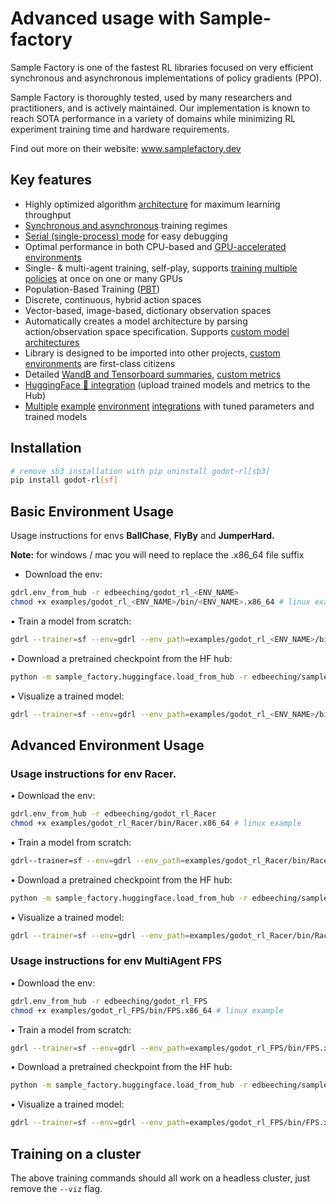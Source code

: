 # Advanced usage with Sample-factory

Sample Factory is one of the fastest RL libraries focused on very efficient synchronous and asynchronous implementations of policy gradients (PPO).

Sample Factory is thoroughly tested, used by many researchers and practitioners, and is actively maintained. Our implementation is known to reach SOTA performance in a variety of domains while minimizing RL experiment training time and hardware requirements.

Find out more on their website: www.samplefactory.dev

## Key features

- Highly optimized algorithm [architecture](https://www.samplefactory.dev/06-architecture/overview/) for maximum learning throughput
- [Synchronous and asynchronous](https://www.samplefactory.dev/07-advanced-topics/sync-async/) training regimes
- [Serial (single-process) mode](https://www.samplefactory.dev/07-advanced-topics/serial-mode/) for easy debugging
- Optimal performance in both CPU-based and [GPU-accelerated environments](https://www.samplefactory.dev/09-environment-integrations/isaacgym/)
- Single- & multi-agent training, self-play, supports [training multiple policies](https://www.samplefactory.dev/07-advanced-topics/multi-policy-training/) at once on one or many GPUs
- Population-Based Training ([PBT](https://www.samplefactory.dev/07-advanced-topics/pbt/))
- Discrete, continuous, hybrid action spaces
- Vector-based, image-based, dictionary observation spaces
- Automatically creates a model architecture by parsing action/observation space specification. Supports [custom model architectures](https://www.samplefactory.dev/03-customization/custom-models/)
- Library is designed to be imported into other projects, [custom environments](https://www.samplefactory.dev/03-customization/custom-environments/) are first-class citizens
- Detailed [WandB and Tensorboard summaries](https://www.samplefactory.dev/05-monitoring/metrics-reference/), [custom metrics](https://www.samplefactory.dev/05-monitoring/custom-metrics/)
- [HuggingFace 🤗 integration](https://www.samplefactory.dev/10-huggingface/huggingface/) (upload trained models and metrics to the Hub)
- [Multiple](https://www.samplefactory.dev/09-environment-integrations/mujoco/) [example](https://www.samplefactory.dev/09-environment-integrations/atari/) [environment](https://www.samplefactory.dev/09-environment-integrations/vizdoom/) [integrations](https://www.samplefactory.dev/09-environment-integrations/dmlab/) with tuned parameters and trained models

## Installation

```bash
# remove sb3 installation with pip uninstall godot-rl[sb3]
pip install godot-rl[sf]
```

## Basic Environment Usage

Usage instructions for envs **BallChase**, **FlyBy** and **JumperHard.**

**Note:** for windows / mac you will need to replace the .x86_64 file suffix

- Download the env:

```bash
gdrl.env_from_hub -r edbeeching/godot_rl_<ENV_NAME>
chmod +x examples/godot_rl_<ENV_NAME>/bin/<ENV_NAME>.x86_64 # linux example
```

• Train a model from scratch:

```bash
gdrl --trainer=sf --env=gdrl --env_path=examples/godot_rl_<ENV_NAME>/bin/<ENV_NAME>.x86_64 --num_workers=10 --experiment=BallChase --viz  --speedup=8 --batched_sampling=True
```

• Download a pretrained checkpoint from the HF hub:

```bash
python -m sample_factory.huggingface.load_from_hub -r edbeeching/sample_factory_<ENV_NAME>
```

• Visualize a trained model:

```bash
gdrl --trainer=sf --env=gdrl --env_path=examples/godot_rl_<ENV_NAME>/bin/<ENV_NAME>.x86_64 --num_workers=1 --experiment=<ENV_NAME> --viz --eval --batched_sampling=True --speedup=8 --push_to_hub --hf_repository=<HF_USERNAME>/sample_factory_<ENV_NAME>
```

## Advanced Environment Usage

### Usage instructions for env **Racer.**

• Download the env:

```bash
gdrl.env_from_hub -r edbeeching/godot_rl_Racer
chmod +x examples/godot_rl_Racer/bin/Racer.x86_64 # linux example
```

• Train a model from scratch:

```bash
gdrl--trainer=sf --env=gdrl --env_path=examples/godot_rl_Racer/bin/Racer.x86_64 --train_for_env_steps=10000000 --experiment=Racer --reward_scale=0.01 --worker_num_splits=2 --num_envs_per_worker=2 --num_workers=40 --speedup=8 --batched_sampling=True --batch_size=2048 --num_batches_per_epoch=2 --num_epochs=2  --learning_rate=0.0001 --exploration_loss_coef=0.0001 --lr_schedule=kl_adaptive_epoch --lr_schedule_kl_threshold=0.04 --use_rnn=True --recurrence=32
```

• Download a pretrained checkpoint from the HF hub:

```bash
python -m sample_factory.huggingface.load_from_hub -r edbeeching/sample_factory_Racer
```

• Visualize a trained model:

```bash
gdrl --trainer=sf --env=gdrl --env_path=examples/godot_rl_Racer/bin/Racer.x86_64 --num_workers=1 --experiment=Racer --viz --eval --batched_sampling=True --speedup=8 --push_to_hub --hf_repository=edbeeching/sample_factory_Racer
```

### Usage instructions for env **MultiAgent FPS**

• Download the env:

```bash
gdrl.env_from_hub -r edbeeching/godot_rl_FPS
chmod +x examples/godot_rl_FPS/bin/FPS.x86_64 # linux example
```

• Train a model from scratch:

```bash
gdrl --trainer=sf --env=gdrl --env_path=examples/godot_rl_FPS/bin/FPS.x86_64 --num_workers=10 --experiment=FPS --viz --batched_sampling=True --speedup=8 --num_workers=80 --batched_sampling=False --num_policies=4 --with_pbt=True --pbt_period_env_steps=1000000 --pbt_start_mutation=1000000 --batch_size=2048 --num_batches_per_epoch=2 --num_epochs=2 --learning_rate=0.00005 --exploration_loss_coef=0.001 --lr_schedule=kl_adaptive_epoch --lr_schedule_kl_threshold=0.08 --use_rnn=True --recurrence=32
```

• Download a pretrained checkpoint from the HF hub:

```bash
python -m sample_factory.huggingface.load_from_hub -r edbeeching/sample_factory_FPS
```

• Visualize a trained model:

```bash
gdrl --trainer=sf --env=gdrl --env_path=examples/godot_rl_FPS/bin/FPS.x86_64 --num_workers=1 --experiment=FPS --viz --eval --batched_sampling=True --speedup=8 --push_to_hub --hf_repository=edbeeching/sample_factory_FPS
```

## Training on a cluster

The above training commands should all work on a headless cluster, just remove the `--viz` flag.
